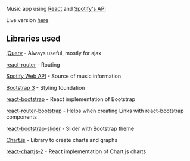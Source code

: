 Music app using [React](https://reactjs.org/) and [Spotify's API](https://developer.spotify.com/documentation/web-api/reference/browse/)

Live version [here](http://www.react-music.info/)

Libraries used
------

[jQuery](https://jquery.com/) - Always useful, mostly for ajax

[react-router](https://github.com/ReactTraining/react-router) - Routing

[Spotify Web API](https://developer.spotify.com/documentation/web-api/) - Source of music information

[Bootstrap 3](https://getbootstrap.com/docs/3.3/css/) - Styling foundation

[react-bootstrap](https://github.com/react-bootstrap/react-bootstrap) - React implementation of Bootstrap

[react-router-bootstrap](https://github.com/react-bootstrap/react-router-bootstrap) - Helps when creating Links with react-bootstrap components

[react-bootstrap-slider](https://github.com/brownieboy/react-bootstrap-slider) - Slider with Bootstrap theme

[Chart.js](https://github.com/chartjs/Chart.js) - Library to create charts and graphs

[react-chartjs-2](https://github.com/jerairrest/react-chartjs-2) - React implementation of Chart.js charts
